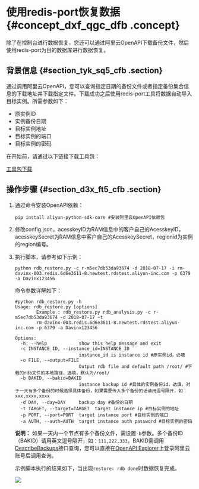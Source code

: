 # 使用redis-port恢复数据 {#concept_dxf_qgc_dfb .concept}

除了在控制台进行数据恢复，您还可以通过阿里云OpenAPI下载备份文件，然后使用redis-port为目的数据库进行数据恢复。

## 背景信息 {#section_tyk_sq5_cfb .section}

通过调用阿里云OpenAPI，您可以查询指定日期的备份文件或者指定备份集合信息的下载地址并下载指定文件。下载成功之后使用redis-port工具将数据自动导入目标实例。所需参数如下：

-   原实例ID
-   实例备份日期
-   目标实例地址
-   目标实例的端口
-   目标实例的密码

在开始前，请通过以下链接下载工具包：

 [工具包下载](http://docs-aliyun.cn-hangzhou.oss.aliyun-inc.com/assets/attach/73964/cn_zh/1536832169445/redis-rdb-auto-restore.zip)

## 操作步骤 {#section_d3x_ft5_cfb .section}

1.  通过命令安装OpenAPI依赖：

    ``` {#codeblock_1r6_yln_r4v}
    pip install aliyun-python-sdk-core #安装阿里云OpenAPI依赖包
    ```

2.  修改config.json，acesskeyID为RAM信息中的客户自己的AcesskeyID，acesskeySecret为RAM信息中客户自己的AcesskeySecret，regionid为实例的region编号。
3.  执行脚本，请参考如下示例：

    ``` {#codeblock_w2p_2xl_84m}
    python rdb_restore.py -c r-m5ec7db53da93674 -d 2018-07-17 -i rm-davinx-003.redis.6d6e3611-8.newtest.rdstest.aliyun-inc.com -p 6379 -a Davinx123456
    ```

    命令参数详解如下：

    ``` {#codeblock_gio_gcu_fam}
    #python rdb_restore.py -h
    Usage: rdb_restore.py [options]
            Example : rdb_restore.py rdb_analysis.py -c r-m5ec7db53da93674 -d 2018-07-17 -t
            rm-davinx-003.redis.6d6e3611-8.newtest.rdstest.aliyun-inc.com -p 6379 -a Davinx123456
    
    Options:
      -h, --help            show this help message and exit
      -c INSTANCE_ID, --instance_id=INSTANCE_ID
                            instance_id is instance id #原实例id，必填
      -o FILE, --output=FILE
                            Output rdb file and default path /root/ #下载的rdb文件的本地路径，选填，默认为/root/
      -b BAKID, --bakid=BAKID
                            instance backup id #具体的实例备份id，选填，对于一天有多个备份的时候选择具体备份，如果需要传入多个备份的话请用逗号隔开，如：xxx,xxxx,xxxx
      -d DAY, --day=DAY     backup day #备份的日期
      -t TARGET, --target=TARGET  target instance ip #目标实例的地址
      -p PORT, --port=PORT  target instance port #目标实例的端口
      -a AUTH, --auth=AUTH  target instance auth password #目标实例的密码
    ```

    **说明：** 如果一天内一个节点有多个备份文件，需设置`-b`参数。多个备份ID（BAKID）请用英文逗号隔开，如：`111,222,333`。BAKID需调用[DescribeBackups](../../../../cn.zh-CN/API参考/备份恢复/DescribeBackups.md#)接口查询，您可以直接在[OpenAPI Explorer](https://api.aliyun.com/?#/?product=R-kvstore)上登录阿里云账号后调用查询。

    示例脚本执行的结果如下，当出现`restore: rdb done`时数据恢复完成。

    ![](http://static-aliyun-doc.oss-cn-hangzhou.aliyuncs.com/assets/img/21349/156687168011901_zh-CN.png)


